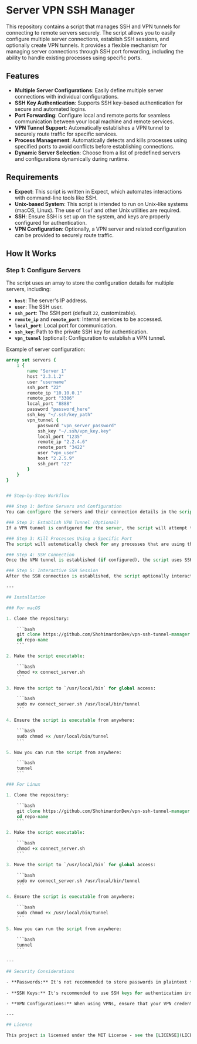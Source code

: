 # Server VPN SSH Manager

This repository contains a script that manages SSH and VPN tunnels for connecting to remote servers securely. The script allows you to easily configure multiple server connections, establish SSH sessions, and optionally create VPN tunnels. It provides a flexible mechanism for managing server connections through SSH port forwarding, including the ability to handle existing processes using specific ports.

## Features

- **Multiple Server Configurations**: Easily define multiple server connections with individual configurations.
- **SSH Key Authentication**: Supports SSH key-based authentication for secure and automated logins.
- **Port Forwarding**: Configure local and remote ports for seamless communication between your local machine and remote services.
- **VPN Tunnel Support**: Automatically establishes a VPN tunnel to securely route traffic for specific services.
- **Process Management**: Automatically detects and kills processes using specified ports to avoid conflicts before establishing connections.
- **Dynamic Server Selection**: Choose from a list of predefined servers and configurations dynamically during runtime.

## Requirements

- **Expect**: This script is written in Expect, which automates interactions with command-line tools like SSH.
- **Unix-based System**: This script is intended to run on Unix-like systems (macOS, Linux). The use of `lsof` and other Unix utilities are required.
- **SSH**: Ensure SSH is set up on the system, and keys are properly configured for authentication.
- **VPN Configuration**: Optionally, a VPN server and related configuration can be provided to securely route traffic.

## How It Works

### Step 1: Configure Servers
The script uses an array to store the configuration details for multiple servers, including:
- **`host`**: The server's IP address.
- **`user`**: The SSH user.
- **`ssh_port`**: The SSH port (default `22`, customizable).
- **`remote_ip`** and **`remote_port`**: Internal services to be accessed.
- **`local_port`**: Local port for communication.
- **`ssh_key`**: Path to the private SSH key for authentication.
- **`vpn_tunnel`** (optional): Configuration to establish a VPN tunnel.

Example of server configuration:

```tcl
array set servers {
    1 {
        name "Server 1"
        host "2.3.1.2"
        user "username"
        ssh_port "22"
        remote_ip "10.10.0.1"
        remote_port "3306"
        local_port "8888"
        password "password_here"
        ssh_key "~/.ssh/key_path"
        vpn_tunnel {
            password "vpn_server_password"
            ssh_key "~/.ssh/vpn_key.key"
            local_port "1235"
            remote_ip "2.2.4.6"
            remote_port "3422"
            user "vpn_user"
            host "2.2.5.9"
            ssh_port "22"
        }
    }
}


## Step-by-Step Workflow

### Step 1: Define Servers and Configuration
You can configure the servers and their connection details in the script, specifying the server’s name, host, SSH credentials, VPN tunnel configurations, and other required parameters.

### Step 2: Establish VPN Tunnel (Optional)
If a VPN tunnel is configured for the server, the script will attempt to establish it before connecting to the server. This is particularly useful for securing communication when accessing internal services behind a VPN.

### Step 3: Kill Processes Using a Specific Port
The script will automatically check for any processes that are using the specified local port and kill them if necessary. This ensures that the port is available for the new connection.

### Step 4: SSH Connection
Once the VPN tunnel is established (if configured), the script uses SSH to connect to the specified server, applying port forwarding to access remote services. If any authentication prompts occur, the script will handle them automatically, sending passwords or passphrases as needed.

### Step 5: Interactive SSH Session
After the SSH connection is established, the script optionally interacts with the server session, allowing you to run commands as needed.

---

## Installation

### For macOS

1. Clone the repository:

    ```bash
    git clone https://github.com/ShohimardonDev/vpn-ssh-tunnel-manager.git
    cd repo-name
    ```

2. Make the script executable:

    ```bash
    chmod +x connect_server.sh
    ```

3. Move the script to `/usr/local/bin` for global access:

    ```bash
    sudo mv connect_server.sh /usr/local/bin/tunnel
    ```

4. Ensure the script is executable from anywhere:

    ```bash
    sudo chmod +x /usr/local/bin/tunnel
    ```

5. Now you can run the script from anywhere:

    ```bash
    tunnel
    ```

### For Linux

1. Clone the repository:

    ```bash
    git clone https://github.com/ShohimardonDev/vpn-ssh-tunnel-manager.git
    cd repo-name
    ```

2. Make the script executable:

    ```bash
    chmod +x connect_server.sh
    ```

3. Move the script to `/usr/local/bin` for global access:

    ```bash
    sudo mv connect_server.sh /usr/local/bin/tunnel
    ```

4. Ensure the script is executable from anywhere:

    ```bash
    sudo chmod +x /usr/local/bin/tunnel
    ```

5. Now you can run the script from anywhere:

    ```bash
    tunnel
    ```

---

## Security Considerations

- **Passwords:** It's not recommended to store passwords in plaintext for production use. Consider using environment variables or secrets management tools for storing sensitive information.
  
- **SSH Keys:** It's recommended to use SSH keys for authentication instead of passwords for added security.

- **VPN Configurations:** When using VPNs, ensure that your VPN credentials are kept secure and never pushed to a public repository.

---

## License

This project is licensed under the MIT License - see the [LICENSE](LICENSE) file for details.
